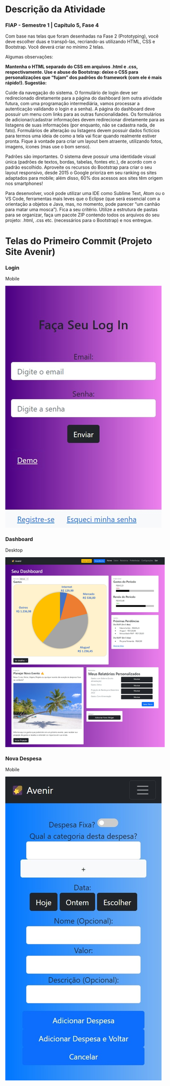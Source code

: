 # Descrição da Atividade 

### FIAP - Semestre 1 | Capítulo 5, Fase 4 

Com base nas telas que foram desenhadas na Fase 2 (Prototyping), você deve escolher duas e transpô-las, recriando-as utilizando HTML, CSS e Bootstrap. Você deverá criar no mínimo 2 telas.

Algumas observações:

**Mantenha o HTML separado do CSS em arquivos .html e .css, respectivamente. Use e abuse do Bootstrap: deixe o CSS para personalizações que “fujam” dos padrões do framework (com ele é mais rápido!). Sugestão:**

Cuide da navegação do sistema. O formulário de login deve ser redirecionado diretamente para a página do dashboard (em outra atividade futura, com uma programação intermediária, vamos processar a autenticação validando o login e a senha).
A página do dashboard deve possuir um menu com links para as outras funcionalidades.
Os formulários de adicionar/cadastrar informações devem redirecionar diretamente para as listagens de suas informações (por enquanto, não se cadastra nada, de fato).
Formulários de alteração ou listagens devem possuir dados fictícios para termos uma ideia de como a tela vai ficar quando realmente estiver pronta. Fique à vontade para criar um layout bem atraente, utilizando fotos, imagens, ícones (mas use o bom senso).

Padrões são importantes. O sistema deve possuir uma identidade visual única (padrões de textos, bordas, tabelas, fontes etc.), de acordo com o padrão escolhido. Aproveite os recursos do Bootstrap para criar o seu layout responsivo, desde 2015 o Google prioriza em seu ranking os sites adaptados para mobile; além disso, 60% dos acessos aos sites têm origem nos smartphones!

Para desenvolver, você pode utilizar uma IDE como Sublime Text, Atom ou o VS Code, ferramentas mais leves que o Eclipse (que será essencial com a orientação a objetos e Java, mas, no momento, pode parecer “um canhão para matar uma mosca”). Fica a seu critério.
Utilize a estrutura de pastas para se organizar, faça um pacote ZIP contendo todos os arquivos do seu projeto: .html, .css etc. (necessários para o Bootstrap) e nos entregue. 


# Telas do Primeiro Commit (Projeto Site Avenir)

### Login
Mobile

![Login Mobile](https://github.com/cgodevs/fiap-projeto-site/blob/main/assets/login_mobile.jpeg?raw=true)

### Dashboard
Desktop

![Desktop Dash](https://github.com/cgodevs/fiap-projeto-site/blob/main/assets/dashboard_desktop.jpeg?raw=true)

### Nova Despesa
Mobile

![Desktop Mobile](https://github.com/cgodevs/fiap-projeto-site/blob/main/assets/despesa_mobile.jpeg?raw=true)
